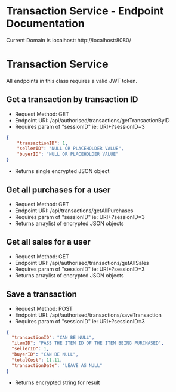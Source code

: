 # Transaction Service - Endpoint Documentation

Current Domain is localhost: http://localhost:8080/
# Transaction Service
All endpoints in this class requires a valid JWT token.

## Get a transaction by transaction ID
* Request Method: GET
* Endpoint URI: /api/authorised/transactions/getTransactionByID
* Requires param of "sessionID" ie: URI+?sessionID=3
```json
{
    "transactionID": 1,
    "sellerID": "NULL OR PLACEHOLDER VALUE",
    "buyerID": "NULL OR PLACEHOLDER VALUE"
}
```
* Returns single encrypted JSON object


## Get all purchases for a user
* Request Method: GET
* Endpoint URI: /api/transactions/getAllPurchases
* Requires param of "sessionID" ie: URI+?sessionID=3
* Returns arraylist of encrypted JSON objects


## Get all sales for a user
* Request Method: GET
* Endpoint URI: /api/authorised/transactions/getAllSales
* Requires param of "sessionID" ie: URI+?sessionID=3
* Returns arraylist of encrypted JSON objects


## Save a transaction
* Request Method: POST
* Endpoint URI: /api/authorised/transactions/saveTransaction
* Requires param of "sessionID" ie: URI+?sessionID=3
```json
{
  "transactionID": "CAN BE NULL",
  "itemID": "PASS THE ITEM ID OF THE ITEM BEING PURCHASED",
  "sellerID": 1,
  "buyerID": "CAN BE NULL",
  "totalCost": 11.11, 
  "transactionDate": "LEAVE AS NULL"
}
```
* Returns encrypted string for result